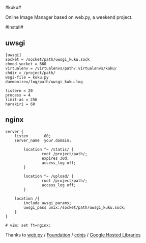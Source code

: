 #kuku#

Online Image Manager based on web.py, a weekend project.

#Install#

## uwsgi ##

```
[uwsgi]
socket = /socket/path/uwsgi_kuku.sock
chmod-socket = 660
virtualenv = /virtualenvs/path/.virtualenvs/kuku/
chdir = /project/path/
wsgi-file = kuku.py
daemonize=/log/path/uwsgi_kuku.log

listern = 20
process = 4
limit-as = 256
harakiri = 60
```

## nginx ##

```
server {
    listen       80;
    server_name  your.domain;

        location ^~ /static/ {
                root /project/path/;
                expires 30d;
                access_log off;
        }

        location ^~ /upload/ {
                root /project/path/;
                access_log off;
        }

    location /{
        include uwsgi_params;
        uwsgi_pass unix:/socket/path/uwsgi_kuku.sock;
    }
}

# vim: set ft=nginx:
```

Thanks to [web.py][] / [Foundation][] / [cdnjs][] / [Google Hosted Libraries][]

[web.py]: http://webpy.org/
[Foundation]: http://foundation.zurb.com/
[cdnjs]: http://cdnjs.com
[Google Hosted Libraries]: https://developers.google.com/speed/libraries/

